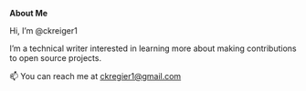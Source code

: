 **About Me**

Hi, I’m @ckreiger1

I’m a technical writer interested in learning more about making contributions to open source projects. 

📫 You can reach me at ckregier1@gmail.com 
